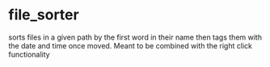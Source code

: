 # file_sorter
sorts files in a given path by the first word in their name then tags them with the date and time once moved. Meant to be combined with the right click functionality
